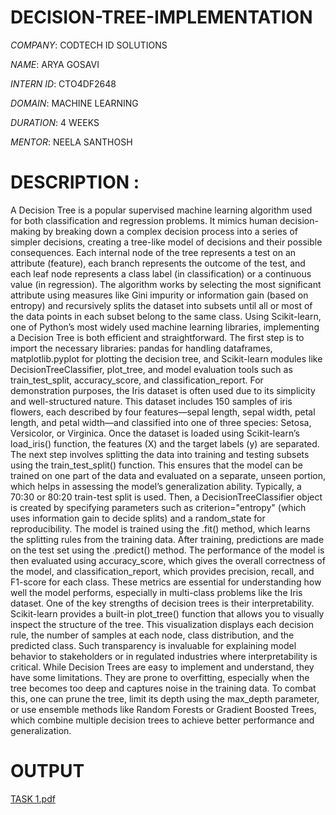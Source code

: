 # DECISION-TREE-IMPLEMENTATION

*COMPANY*: CODTECH ID SOLUTIONS

*NAME*: ARYA GOSAVI

*INTERN ID*: CTO4DF2648

*DOMAIN*: MACHINE LEARNING

*DURATION*: 4 WEEKS

*MENTOR*: NEELA SANTHOSH

# DESCRIPTION : 
 A Decision Tree is a popular supervised machine learning algorithm used for both classification and regression problems. It mimics human decision-making by breaking down a complex decision process into a series of simpler decisions, creating a tree-like model of decisions and their possible consequences. Each internal node of the tree represents a test on an attribute (feature), each branch represents the outcome of the test, and each leaf node represents a class label (in classification) or a continuous value (in regression). The algorithm works by selecting the most significant attribute using measures like Gini impurity or information gain (based on entropy) and recursively splits the dataset into subsets until all or most of the data points in each subset belong to the same class.
 Using Scikit-learn, one of Python’s most widely used machine learning libraries, implementing a Decision Tree is both efficient and straightforward. The first step is to import the necessary libraries: pandas for handling dataframes, matplotlib.pyplot for plotting the decision tree, and Scikit-learn modules like DecisionTreeClassifier, plot_tree, and model evaluation tools such as train_test_split, accuracy_score, and classification_report. For demonstration purposes, the Iris dataset is often used due to its simplicity and well-structured nature. This dataset includes 150 samples of iris flowers, each described by four features—sepal length, sepal width, petal length, and petal width—and classified into one of three species: Setosa, Versicolor, or Virginica.
 Once the dataset is loaded using Scikit-learn’s load_iris() function, the features (X) and the target labels (y) are separated. The next step involves splitting the data into training and testing subsets using the train_test_split() function. This ensures that the model can be trained on one part of the data and evaluated on a separate, unseen portion, which helps in assessing the model’s generalization ability. Typically, a 70:30 or 80:20 train-test split is used. Then, a DecisionTreeClassifier object is created by specifying parameters such as criterion="entropy" (which uses information gain to decide splits) and a random_state for reproducibility. The model is trained using the .fit() method, which learns the splitting rules from the training data.
After training, predictions are made on the test set using the .predict() method. The performance of the model is then evaluated using accuracy_score, which gives the overall correctness of the model, and classification_report, which provides precision, recall, and F1-score for each class. These metrics are essential for understanding how well the model performs, especially in multi-class problems like the Iris dataset.
One of the key strengths of decision trees is their interpretability. Scikit-learn provides a built-in plot_tree() function that allows you to visually inspect the structure of the tree. This visualization displays each decision rule, the number of samples at each node, class distribution, and the predicted class. Such transparency is invaluable for explaining model behavior to stakeholders or in regulated industries where interpretability is critical.
While Decision Trees are easy to implement and understand, they have some limitations. They are prone to overfitting, especially when the tree becomes too deep and captures noise in the training data. To combat this, one can prune the tree, limit its depth using the max_depth parameter, or use ensemble methods like Random Forests or Gradient Boosted Trees, which combine multiple decision trees to achieve better performance and generalization. 
# OUTPUT 
[TASK 1.pdf](https://github.com/user-attachments/files/21075676/TASK.1.pdf)
